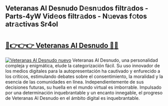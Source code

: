 ## Veteranas Al Desnudo D𝚎sn𝚞dos filtr𝚊dos - Parts-4yW Vid𝚎os filtr𝚊dos - N𝚞evas f𝚘tos atr𝚊ctivas Sr4ol

# <h2><a href="http://mb47qu.tromn.icu/?c=Veteranas+Al+Desnudo">🔗👉👉👉 Veteranas Al Desnudo 🔗🔗</a></h2>

[![Veteranas Al Desnudo nuevo](https://i.imgur.com/pEAQMta.gif)](http://mb47qu.tromn.icu/?c=Veteranas+Al+Desnudo)
Veteranas Al Desnudo, una personalidad compleja y enigmática, elude la categorización fácil. Su uso innovador de los medios digitales para la autopresentación ha cautivado y enfurecido a los críticos, estimulando debates sobre el consentimiento, la moralidad y la esencia de las comunidades en línea. Independientemente de sus decisiones futuras, su huella en el mundo virtual es imborrable. Impulsado por una determinación inquebrantable y un encanto innegable, el progreso de Veteranas Al Desnudo en el ámbito digital es inquebrantable.
